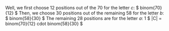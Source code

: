 Well, we first choose 12 positions out of the 70 for the letter $c$: $ binom{70}{12} $
Then, we choose 30 positions out of the remaining 58 for the letter $b$: $ binom{58}{30} $
The remaining 28 positions are for the letter $a$: 1
$ |C| = binom{70}{12} cdot binom{58}{30} $
